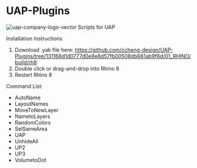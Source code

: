 # UAP-Plugins
 ![uap-company-logo-vector](https://github.com/user-attachments/assets/d2b43332-33e1-488c-b949-e90dfed130a9)
 Scripts for UAP


Installation Instructions

1. Download .yak file here: https://github.com/ccheng-design/UAP-Plugins/tree/131168d1d0777d0e8e8d57fb00508db681ab9f6d/01_RHINO/build/rh8
2. Double click or drag-and-drop into Rhino 8
3. Restart Rhino 8



Command List:
+ AutoName
+ LayoutNames
+ MoveToNewLayer
+ NametoLayers
+ RandomColors
+ SelSameArea
+ UAP
+ UnhideAll
+ UP2
+ UP3
+ VolumetoDot
